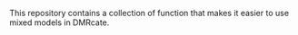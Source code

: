 This repository contains a collection of function that makes it easier to use mixed models in DMRcate.


